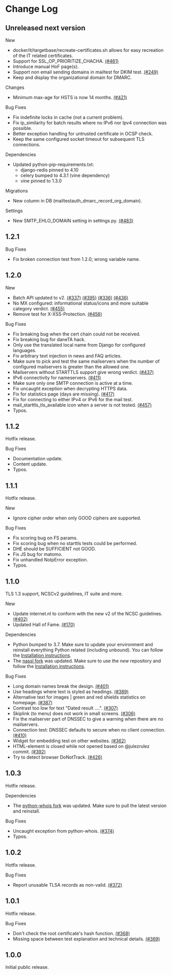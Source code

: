 # Change Log

## Unreleased next version

New
- docker/it/targetbase/recreate-certificates.sh allows for easy recreation of
  the IT related certificates.
- Support for SSL_OP_PRIORITIZE_CHACHA. [(#461)]
- Introduce manual HoF page(s).
- Support non email sending domains in mailtest for DKIM test. [(#249)]
- Keep and display the organizational domain for DMARC.

Changes
- Minimum max-age for HSTS is now 14 months. [(#421)]

Bug Fixes
- Fix indefinite locks in cache (not a current problem).
- Fix ip_similarity for batch results where no IPv6 nor Ipv4 connection was
  possible.
- Better exception handling for untrusted certificate in OCSP check.
- Keep the same configured socket timeout for subsequent TLS connections.

Dependencies
- Updated python-pip-requirements.txt:
  - django-redis pinned to 4.10
  - celery bumped to 4.3.1 (vine dependency)
  - vine pinned to 1.3.0

Migrations
- New column in DB (mailtestauth_dmarc_record_org_domain).

Settings
- New SMTP_EHLO_DOMAIN setting in settings.py. [(#483)]

[(#249)]: https://github.com/NLnetLabs/Internet.nl/issues/249
[(#421)]: https://github.com/NLnetLabs/Internet.nl/issues/421
[(#461)]: https://github.com/NLnetLabs/Internet.nl/issues/461
[(#483)]: https://github.com/NLnetLabs/Internet.nl/issues/483

## 1.2.1

Bug Fixes
- Fix broken connection test from 1.2.0; wrong variable name.

## 1.2.0

New
- Batch API updated to v2. [(#337)] [(#395)] [(#336)] [(#436)]
- No MX configured: informational status/icons and more suitable category verdict. [(#455)]
- Remove test for X-XSS-Protection. [(#456)]

Bug Fixes
- Fix breaking bug when the cert chain could not be received.
- Fix breaking bug for daneTA hack.
- Only use the translated local name from Django for configured languages.
- Fix arbitrary text injection in news and FAQ articles.
- Make sure to pick and test the same mailservers when the number of configured
  mailservers is greater than the allowed one.
- Mailservers without STARTTLS support give wrong verdict. [(#437)]
- IPv6 connectivity for nameservers. [(#411)]
- Make sure only one SMTP connection is active at a time.
- Fix uncaught exception when decrypting HTTPS data.
- Fix for statistics page (days are missing). [(#417)]
- Fix for connecting to either IPv4 or IPv6 for the mail test.
- mail_starttls_tls_available icon when a server is not tested. [(#457)]
- Typos.

[(#336)]: https://github.com/NLnetLabs/Internet.nl/issues/336
[(#337)]: https://github.com/NLnetLabs/Internet.nl/issues/337
[(#395)]: https://github.com/NLnetLabs/Internet.nl/issues/395
[(#411)]: https://github.com/NLnetLabs/Internet.nl/issues/411
[(#417)]: https://github.com/NLnetLabs/Internet.nl/issues/417
[(#437)]: https://github.com/NLnetLabs/Internet.nl/issues/437
[(#436)]: https://github.com/NLnetLabs/Internet.nl/issues/436
[(#455)]: https://github.com/NLnetLabs/Internet.nl/issues/455
[(#456)]: https://github.com/NLnetLabs/Internet.nl/issues/456
[(#457)]: https://github.com/NLnetLabs/Internet.nl/issues/457

## 1.1.2

Hotfix release.

Bug Fixes
- Documentation update.
- Content update.
- Typos.

## 1.1.1

Hotfix release.

New
- Ignore cipher order when only GOOD ciphers are supported.

Bug Fixes
- Fix scoring bug on FS params.
- Fix scoring bug when no starttls tests could be performed.
- DHE should be SUFFICIENT not GOOD.
- Fix JS bug for matomo.
- Fix unhandled NoIpError exception.
- Typos.

## 1.1.0

TLS 1.3 support, NCSCv2 guidelines, IT suite and more.

New
- Update internet.nl to conform with the new v2 of the NCSC guidelines. [(#402)]
- Updated Hall of Fame. [(#170)]

Dependencies
- Python bumped to 3.7. Make sure to update your environment and reinstall
  everything Python related (including unbound). You can follow the
  [Installation instructions](https://github.com/NLnetLabs/Internet.nl/blob/v1.1.0/documentation/Installation.md).
- The [nassl fork](https://github.com/ximon18/nassl/tree/free_bsd) was updated.
  Make sure to use the _new_ repository and follow the
  [Installation instructions](https://github.com/NLnetLabs/Internet.nl/blob/v1.1.0/documentation/Installation.md).

Bug Fixes
- Long domain names break the design. [(#401)]
- Use headings where text is styled as headings. [(#389)]
- Alternative text for images | green and red shields statistics on homepage. [(#387)]
- Contrast too low for text "Dated result ....". [(#307)]
- Skiplink (to menu) does not work in small screens. [(#306)]
- Fix the mailserver part of DNSSEC to give a warning when there are no mailservers.
- Connection test: DNSSEC defaults to secure when no client connection. [(#410)]
- Widget for embedding test on other websites. [(#362)]
- HTML-element is closed while not opened based on @julezrulez commit. [(#392)]
- Try to detect browser DoNotTrack. [(#426)]

[(#401)]: https://github.com/NLnetLabs/Internet.nl/issues/401
[(#402)]: https://github.com/NLnetLabs/Internet.nl/issues/402
[(#389)]: https://github.com/NLnetLabs/Internet.nl/issues/389
[(#387)]: https://github.com/NLnetLabs/Internet.nl/issues/387
[(#307)]: https://github.com/NLnetLabs/Internet.nl/issues/307
[(#306)]: https://github.com/NLnetLabs/Internet.nl/issues/306
[(#410)]: https://github.com/NLnetLabs/Internet.nl/issues/410
[(#362)]: https://github.com/NLnetLabs/Internet.nl/issues/362
[(#170)]: https://github.com/NLnetLabs/Internet.nl/issues/170
[(#392)]: https://github.com/NLnetLabs/Internet.nl/issues/392
[(#426)]: https://github.com/NLnetLabs/Internet.nl/issues/426

## 1.0.3

Hotfix release.

Dependencies
- The [python-whois fork](https://github.com/ralphdolmans/python-whois) was
  updated. Make sure to pull the latest version and reinstall.

Bug Fixes
- Uncaught exception from python-whois. [(#374)]
- Typos.

[(#374)]: https://github.com/NLnetLabs/Internet.nl/issues/374

## 1.0.2

Hotfix release.

Bug Fixes
- Report unusable TLSA records as non-valid. [(#372)]

[(#372)]: https://github.com/NLnetLabs/Internet.nl/issues/372

## 1.0.1

Hotfix release.

Bug Fixes
- Don't check the root certificate's hash function. [(#368)]
- Missing space between test explanation and technical details. [(#369)]

[(#368)]: https://github.com/NLnetLabs/Internet.nl/issues/368
[(#369)]: https://github.com/NLnetLabs/Internet.nl/issues/369

## 1.0.0

Initial public release.
